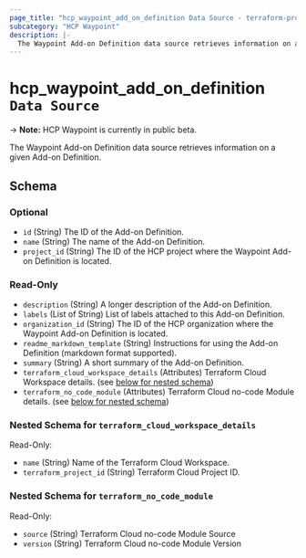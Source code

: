 ```yaml
---
page_title: "hcp_waypoint_add_on_definition Data Source - terraform-provider-hcp"
subcategory: "HCP Waypoint"
description: |-
  The Waypoint Add-on Definition data source retrieves information on a given Add-on Definition.
---
```


# hcp_waypoint_add_on_definition `Data Source`

-> **Note:** HCP Waypoint is currently in public beta.

The Waypoint Add-on Definition data source retrieves information on a given Add-on Definition.

<!-- schema generated by tfplugindocs -->
## Schema

### Optional

- `id` (String) The ID of the Add-on Definition.
- `name` (String) The name of the Add-on Definition.
- `project_id` (String) The ID of the HCP project where the Waypoint Add-on Definition is located.

### Read-Only

- `description` (String) A longer description of the Add-on Definition.
- `labels` (List of String) List of labels attached to this Add-on Definition.
- `organization_id` (String) The ID of the HCP organization where the Waypoint Add-on Definition is located.
- `readme_markdown_template` (String) Instructions for using the Add-on Definition (markdown format supported).
- `summary` (String) A short summary of the Add-on Definition.
- `terraform_cloud_workspace_details` (Attributes) Terraform Cloud Workspace details. (see [below for nested schema](#nestedatt--terraform_cloud_workspace_details))
- `terraform_no_code_module` (Attributes) Terraform Cloud no-code Module details. (see [below for nested schema](#nestedatt--terraform_no_code_module))

<a id="nestedatt--terraform_cloud_workspace_details"></a>
### Nested Schema for `terraform_cloud_workspace_details`

Read-Only:

- `name` (String) Name of the Terraform Cloud Workspace.
- `terraform_project_id` (String) Terraform Cloud Project ID.


<a id="nestedatt--terraform_no_code_module"></a>
### Nested Schema for `terraform_no_code_module`

Read-Only:

- `source` (String) Terraform Cloud no-code Module Source
- `version` (String) Terraform Cloud no-code Module Version
